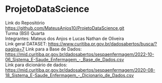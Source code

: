 # ProjetoDataScience <br/>
Link do Repositório https://github.com/MateusAnjos10/ProjetoDataScience.git <br/>
Turma (BSI) Quarta <br/>
Integrantes: Mateus dos Anjos e Lucas Nathan de Oliveira <br/>
Link geral DATASET: https://www.curitiba.pr.gov.br/dadosabertos/busca/?pagina=7
Link para a Base de Dados: https://mid.curitiba.pr.gov.br/dadosabertos/sespaenfermagem/2022-10-06_Sistema_E-Saude_Enfermagem_-_Base_de_Dados.csv <br/>
Link para dicionário de dados: https://mid.curitiba.pr.gov.br/dadosabertos/sespaenfermagem/2020-08-18_Sistema_E-Saude_Enfermagem_-_Dicionario_de_Dados.csv <br/>
